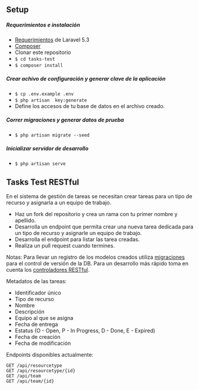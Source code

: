 ## Setup

##### Requerimientos e instalación
- [Requerimientos](https://laravel.com/docs/5.3#installation) de Laravel 5.3
- [Composer](https://getcomposer.org/)
- Clonar este repositorio
- `$ cd tasks-test`
- `$ composer install`

##### Crear achivo de configuración y generar clave de la aplicación
- `$ cp .env.example .env`
- `$ php artisan  key:generate`
- Define los accesos de tu base de datos en el archivo creado.

##### Correr migraciones y generar datos de prueba
- `$ php artisan migrate --seed`

##### Inicializar servidor de desarrollo
 - `$ php artisan serve`

## Tasks Test RESTful

En el sistema de gestión de tareas se necesitan crear tareas para un tipo de recurso y asignarla a un equipo de trabajo.

- Haz un fork del repositorio y crea un rama con tu primer nombre y apellido.
- Desarrolla un endpoint que permita crear una nueva tarea dedicada para un tipo de recurso y asignarle un equipo de trabajo.
- Desarrolla el endpoint para listar las tarea creadas.
- Realiza un pull request cuando termines.

Notas: Para llevar un registro de los modelos creados utiliza [migraciones](https://laravel.com/docs/5.3/migrations) para el control de versión de la DB. Para un desarrollo más rápido toma en cuenta los [controladores RESTful](https://laravel.com/docs/5.3/controllers#resource-controllers).

Metadatos de las tareas:

- Identificador único
- Tipo de recurso
- Nombre
- Descripción
- Equipo al que se asigna
- Fecha de entrega
- Estatus (O - Open, P - In Progress, D - Done, E - Expired)
- Fecha de creación
- Fecha de modificación

Endpoints disponibles actualmente:
```
GET /api/resourcetype
GET /api/resourcetype/{id}
GET /api/team
GET /api/team/{id}
```
